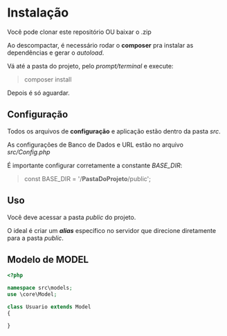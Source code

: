 # Instalação

Você pode clonar este repositório OU baixar o .zip

Ao descompactar, é necessário rodar o **composer** pra instalar as dependências e gerar o *autoload*.

Vá até a pasta do projeto, pelo *prompt/terminal* e execute:
> composer install

Depois é só aguardar.

## Configuração

Todos os arquivos de **configuração** e aplicação estão dentro da pasta *src*.

As configurações de Banco de Dados e URL estão no arquivo *src/Config.php*

É importante configurar corretamente a constante *BASE_DIR*:
> const BASE_DIR = '/**PastaDoProjeto**/public';

## Uso

Você deve acessar a pasta *public* do projeto.

O ideal é criar um ***alias*** específico no servidor que direcione diretamente para a pasta *public*.

## Modelo de MODEL

```php
<?php

namespace src\models;
use \core\Model;

class Usuario extends Model
{

}
```
